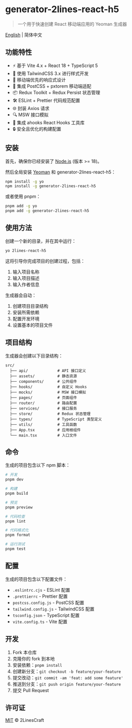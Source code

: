 # generator-2lines-react-h5

> 一个用于快速创建 React 移动端应用的 Yeoman 生成器

[English](./README.md) | 简体中文

## 功能特性

- ⚡️ 基于 Vite 4.x + React 18 + TypeScript 5
- 🎨 使用 TailwindCSS 3.x 进行样式开发
- 📱 移动端优先的响应式设计
- 🔧 集成 PostCSS + pxtorem 移动端适配
- 📦 Redux Toolkit + Redux Persist 状态管理
- 🛠️ ESLint + Prettier 代码规范配置
- 🌐 封装 Axios 请求
- 🔍 MSW 接口模拟
- 🎁 集成 ahooks React Hooks 工具库
- 🔒 安全且优化的构建配置

## 安装

首先，确保你已经安装了 [Node.js](https://nodejs.org/) (版本 >= 18)。

然后全局安装 [Yeoman](https://yeoman.io) 和 generator-2lines-react-h5：

```bash
npm install -g yo
npm install -g generator-2lines-react-h5
```

或者使用 pnpm：

```bash
pnpm add -g yo
pnpm add -g generator-2lines-react-h5
```

## 使用方法

创建一个新的目录，并在其中运行：

```bash
yo 2lines-react-h5
```

这将引导你完成项目的创建过程，包括：

1. 输入项目名称
2. 输入项目描述
3. 输入作者信息

生成器会自动：

1. 创建项目目录结构
2. 安装所需依赖
3. 配置开发环境
4. 设置基本的项目文件

## 项目结构

生成器会创建以下目录结构：

```
src/
  ├── api/             # API 接口定义
  ├── assets/          # 静态资源
  ├── components/      # 公共组件
  ├── hooks/           # 自定义 Hooks
  ├── mocks/           # MSW 接口模拟
  ├── pages/           # 页面组件
  ├── router/          # 路由配置
  ├── services/        # 接口服务
  ├── store/           # Redux 状态管理
  ├── types/           # TypeScript 类型定义
  ├── utils/           # 工具函数
  ├── App.tsx          # 应用根组件
  └── main.tsx         # 入口文件
```

## 命令

生成的项目包含以下 npm 脚本：

```bash
# 开发
pnpm dev

# 构建
pnpm build

# 预览
pnpm preview

# 代码检查
pnpm lint

# 代码格式化
pnpm format

# 运行测试
pnpm test
```

## 配置

生成的项目包含以下配置文件：

- `.eslintrc.cjs` - ESLint 配置
- `.prettierrc` - Prettier 配置
- `postcss.config.js` - PostCSS 配置
- `tailwind.config.js` - TailwindCSS 配置
- `tsconfig.json` - TypeScript 配置
- `vite.config.ts` - Vite 配置

## 开发

1. Fork 本仓库
2. 克隆你的 fork 到本地
3. 安装依赖：`pnpm install`
4. 创建新分支：`git checkout -b feature/your-feature`
5. 提交改动：`git commit -am 'feat: add some feature'`
6. 推送到分支：`git push origin feature/your-feature`
7. 提交 Pull Request

## 许可证

[MIT](LICENSE) © 2LinesCraft
